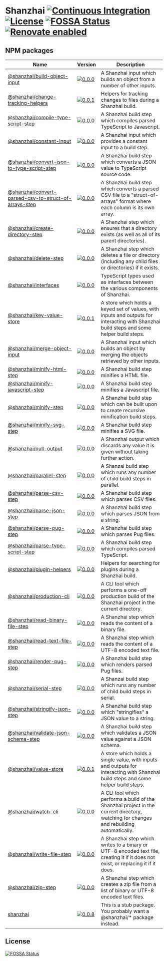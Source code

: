 # Shanzhai [![Continuous Integration](https://github.com/jameswilddev/shanzhai/workflows/Continuous%20Integration/badge.svg)](https://github.com/jameswilddev/shanzhai/actions) [![License](https://img.shields.io/github/license/jameswilddev/shanzhai.svg)](https://github.com/jameswilddev/shanzhai/blob/master/license) [![FOSSA Status](https://app.fossa.io/api/projects/git%2Bgithub.com%2Fjameswilddev%2Fshanzhai.svg?type=shield)](https://app.fossa.io/projects/git%2Bgithub.com%2Fjameswilddev%2Fshanzhai?ref=badge_shield) [![Renovate enabled](https://img.shields.io/badge/renovate-enabled-brightgreen.svg)](https://renovatebot.com/)

## NPM packages

Name                                                                                                           | Version                                                                                                                                                                                 | Description                                                                                                                              
-------------------------------------------------------------------------------------------------------------- | --------------------------------------------------------------------------------------------------------------------------------------------------------------------------------------- | -----------------------------------------------------------------------------------------------------------------------------------------
[@shanzhai/build-object-input](@shanzhai/build-object-input)                                                   | [![0.0.0](https://img.shields.io/npm/v/@shanzhai/build-object-input.svg)](https://www.npmjs.com/package/@shanzhai/build-object-input)                                                   | A Shanzhai input which builds an object from a number of other inputs.                                                                   
[@shanzhai/change-tracking-helpers](@shanzhai/change-tracking-helpers)                                         | [![0.0.1](https://img.shields.io/npm/v/@shanzhai/change-tracking-helpers.svg)](https://www.npmjs.com/package/@shanzhai/change-tracking-helpers)                                         | Helpers for tracking changes to files during a Shanzhai build.                                                                           
[@shanzhai/compile-type-script-step](@shanzhai/compile-type-script-step)                                       | [![0.0.0](https://img.shields.io/npm/v/@shanzhai/compile-type-script-step.svg)](https://www.npmjs.com/package/@shanzhai/compile-type-script-step)                                       | A Shanzhai build step which compiles parsed TypeScript to Javascript.                                                                    
[@shanzhai/constant-input](@shanzhai/constant-input)                                                           | [![0.0.0](https://img.shields.io/npm/v/@shanzhai/constant-input.svg)](https://www.npmjs.com/package/@shanzhai/constant-input)                                                           | A Shanzhai input which provides a constant input to a build step.                                                                        
[@shanzhai/convert-json-to-type-script-step](@shanzhai/convert-json-to-type-script-step)                       | [![0.0.0](https://img.shields.io/npm/v/@shanzhai/convert-json-to-type-script-step.svg)](https://www.npmjs.com/package/@shanzhai/convert-json-to-type-script-step)                       | A Shanzhai build step which converts a JSON value to TypeScript source code.                                                             
[@shanzhai/convert-parsed-csv-to-struct-of-arrays-step](@shanzhai/convert-parsed-csv-to-struct-of-arrays-step) | [![0.0.0](https://img.shields.io/npm/v/@shanzhai/convert-parsed-csv-to-struct-of-arrays-step.svg)](https://www.npmjs.com/package/@shanzhai/convert-parsed-csv-to-struct-of-arrays-step) | A Shanzhai build step which converts a parsed CSV file to a "struct-of-arrays" format where each column is its own array.                
[@shanzhai/create-directory-step](@shanzhai/create-directory-step)                                             | [![0.0.0](https://img.shields.io/npm/v/@shanzhai/create-directory-step.svg)](https://www.npmjs.com/package/@shanzhai/create-directory-step)                                             | A Shanzhai step which ensures that a directory exists (as well as all of its parent directories).                                        
[@shanzhai/delete-step](@shanzhai/delete-step)                                                                 | [![0.0.0](https://img.shields.io/npm/v/@shanzhai/delete-step.svg)](https://www.npmjs.com/package/@shanzhai/delete-step)                                                                 | A Shanzhai step which deletes a file or directory (including any child files or directories) if it exists.                               
[@shanzhai/interfaces](@shanzhai/interfaces)                                                                   | [![0.0.0](https://img.shields.io/npm/v/@shanzhai/interfaces.svg)](https://www.npmjs.com/package/@shanzhai/interfaces)                                                                   | TypeScript types used as interfaces between the various components of Shanzhai.                                                          
[@shanzhai/key-value-store](@shanzhai/key-value-store)                                                         | [![0.0.1](https://img.shields.io/npm/v/@shanzhai/key-value-store.svg)](https://www.npmjs.com/package/@shanzhai/key-value-store)                                                         | A store which holds a keyed set of values, with inputs and outputs for interacting with Shanzhai build steps and some helper build steps.
[@shanzhai/merge-object-input](@shanzhai/merge-object-input)                                                   | [![0.0.0](https://img.shields.io/npm/v/@shanzhai/merge-object-input.svg)](https://www.npmjs.com/package/@shanzhai/merge-object-input)                                                   | A Shanzhai input which builds an object by merging the objects retrieved by other inputs.                                                
[@shanzhai/minify-html-step](@shanzhai/minify-html-step)                                                       | [![0.0.0](https://img.shields.io/npm/v/@shanzhai/minify-html-step.svg)](https://www.npmjs.com/package/@shanzhai/minify-html-step)                                                       | A Shanzhai build step minifies a HTML file.                                                                                              
[@shanzhai/minify-javascript-step](@shanzhai/minify-javascript-step)                                           | [![0.0.0](https://img.shields.io/npm/v/@shanzhai/minify-javascript-step.svg)](https://www.npmjs.com/package/@shanzhai/minify-javascript-step)                                           | A Shanzhai build step minifies a Javascript file.                                                                                        
[@shanzhai/minify-step](@shanzhai/minify-step)                                                                 | [![0.0.0](https://img.shields.io/npm/v/@shanzhai/minify-step.svg)](https://www.npmjs.com/package/@shanzhai/minify-step)                                                                 | A Shanzhai build step which can be built upon to create recursive minification build steps.                                              
[@shanzhai/minify-svg-step](@shanzhai/minify-svg-step)                                                         | [![0.0.0](https://img.shields.io/npm/v/@shanzhai/minify-svg-step.svg)](https://www.npmjs.com/package/@shanzhai/minify-svg-step)                                                         | A Shanzhai build step minifies a SVG file.                                                                                               
[@shanzhai/null-output](@shanzhai/null-output)                                                                 | [![0.0.0](https://img.shields.io/npm/v/@shanzhai/null-output.svg)](https://www.npmjs.com/package/@shanzhai/null-output)                                                                 | A Shanzhai output which discards any value it is given without taking further action.                                                    
[@shanzhai/parallel-step](@shanzhai/parallel-step)                                                             | [![0.0.0](https://img.shields.io/npm/v/@shanzhai/parallel-step.svg)](https://www.npmjs.com/package/@shanzhai/parallel-step)                                                             | A Shanzai build step which runs any number of child build steps in parallel.                                                             
[@shanzhai/parse-csv-step](@shanzhai/parse-csv-step)                                                           | [![0.0.0](https://img.shields.io/npm/v/@shanzhai/parse-csv-step.svg)](https://www.npmjs.com/package/@shanzhai/parse-csv-step)                                                           | A Shanzhai build step which parses CSV files.                                                                                            
[@shanzhai/parse-json-step](@shanzhai/parse-json-step)                                                         | [![0.0.0](https://img.shields.io/npm/v/@shanzhai/parse-json-step.svg)](https://www.npmjs.com/package/@shanzhai/parse-json-step)                                                         | A Shanzhai build step which parses JSON from a string.                                                                                   
[@shanzhai/parse-pug-step](@shanzhai/parse-pug-step)                                                           | [![0.0.0](https://img.shields.io/npm/v/@shanzhai/parse-pug-step.svg)](https://www.npmjs.com/package/@shanzhai/parse-pug-step)                                                           | A Shanzhai build step which parses Pug files.                                                                                            
[@shanzhai/parse-type-script-step](@shanzhai/parse-type-script-step)                                           | [![0.0.0](https://img.shields.io/npm/v/@shanzhai/parse-type-script-step.svg)](https://www.npmjs.com/package/@shanzhai/parse-type-script-step)                                           | A Shanzhai build step which compiles parsed TypeScript.                                                                                  
[@shanzhai/plugin-helpers](@shanzhai/plugin-helpers)                                                           | [![0.0.0](https://img.shields.io/npm/v/@shanzhai/plugin-helpers.svg)](https://www.npmjs.com/package/@shanzhai/plugin-helpers)                                                           | Helpers for searching for plugins during a Shanzhai build.                                                                               
[@shanzhai/production-cli](@shanzhai/production-cli)                                                           | [![0.0.0](https://img.shields.io/npm/v/@shanzhai/production-cli.svg)](https://www.npmjs.com/package/@shanzhai/production-cli)                                                           | A CLI tool which performs a one-off production build of the Shanzhai project in the current directory.                                   
[@shanzhai/read-binary-file-step](@shanzhai/read-binary-file-step)                                             | [![0.0.0](https://img.shields.io/npm/v/@shanzhai/read-binary-file-step.svg)](https://www.npmjs.com/package/@shanzhai/read-binary-file-step)                                             | A Shanzhai step which reads the content of a binary file.                                                                                
[@shanzhai/read-text-file-step](@shanzhai/read-text-file-step)                                                 | [![0.0.0](https://img.shields.io/npm/v/@shanzhai/read-text-file-step.svg)](https://www.npmjs.com/package/@shanzhai/read-text-file-step)                                                 | A Shanzhai step which reads the content of a UTF-8 encoded text file.                                                                    
[@shanzhai/render-pug-step](@shanzhai/render-pug-step)                                                         | [![0.0.0](https://img.shields.io/npm/v/@shanzhai/render-pug-step.svg)](https://www.npmjs.com/package/@shanzhai/render-pug-step)                                                         | A Shanzhai build step which renders parsed Pug files.                                                                                    
[@shanzhai/serial-step](@shanzhai/serial-step)                                                                 | [![0.0.0](https://img.shields.io/npm/v/@shanzhai/serial-step.svg)](https://www.npmjs.com/package/@shanzhai/serial-step)                                                                 | A Shanzai build step which runs any number of child build steps in serial.                                                               
[@shanzhai/stringify-json-step](@shanzhai/stringify-json-step)                                                 | [![0.0.0](https://img.shields.io/npm/v/@shanzhai/stringify-json-step.svg)](https://www.npmjs.com/package/@shanzhai/stringify-json-step)                                                 | A Shanzhai build step which "stringifies" a JSON value to a string.                                                                      
[@shanzhai/validate-json-schema-step](@shanzhai/validate-json-schema-step)                                     | [![0.0.0](https://img.shields.io/npm/v/@shanzhai/validate-json-schema-step.svg)](https://www.npmjs.com/package/@shanzhai/validate-json-schema-step)                                     | A Shanzhai build step which validates a JSON value against a JSON schema.                                                                
[@shanzhai/value-store](@shanzhai/value-store)                                                                 | [![0.0.1](https://img.shields.io/npm/v/@shanzhai/value-store.svg)](https://www.npmjs.com/package/@shanzhai/value-store)                                                                 | A store which holds a single value, with inputs and outputs for interacting with Shanzhai build steps and some helper build steps.       
[@shanzhai/watch-cli](@shanzhai/watch-cli)                                                                     | [![0.0.0](https://img.shields.io/npm/v/@shanzhai/watch-cli.svg)](https://www.npmjs.com/package/@shanzhai/watch-cli)                                                                     | A CLI tool which performs a build of the Shanzhai project in the current directory, watching for changes and rebuilding automatically.   
[@shanzhai/write-file-step](@shanzhai/write-file-step)                                                         | [![0.0.0](https://img.shields.io/npm/v/@shanzhai/write-file-step.svg)](https://www.npmjs.com/package/@shanzhai/write-file-step)                                                         | A Shanzhai step which writes to a binary or UTF-8 encoded text file, creating it if it does not exist, or replacing it if it does.       
[@shanzhai/zip-step](@shanzhai/zip-step)                                                                       | [![0.0.0](https://img.shields.io/npm/v/@shanzhai/zip-step.svg)](https://www.npmjs.com/package/@shanzhai/zip-step)                                                                       | A Shanzhai step which creates a zip file from a list of binary or UTF-8 encoded text files.                                              
[shanzhai](shanzhai)                                                                                           | [![0.0.8](https://img.shields.io/npm/v/shanzhai.svg)](https://www.npmjs.com/package/shanzhai)                                                                                           | This is a stub package.  You probably want a @shanzhai/* package instead.                                                                

## License

[![FOSSA Status](https://app.fossa.io/api/projects/git%2Bgithub.com%2Fjameswilddev%2Fshanzhai.svg?type=large)](https://app.fossa.io/projects/git%2Bgithub.com%2Fjameswilddev%2Fshanzhai?ref=badge_large)
